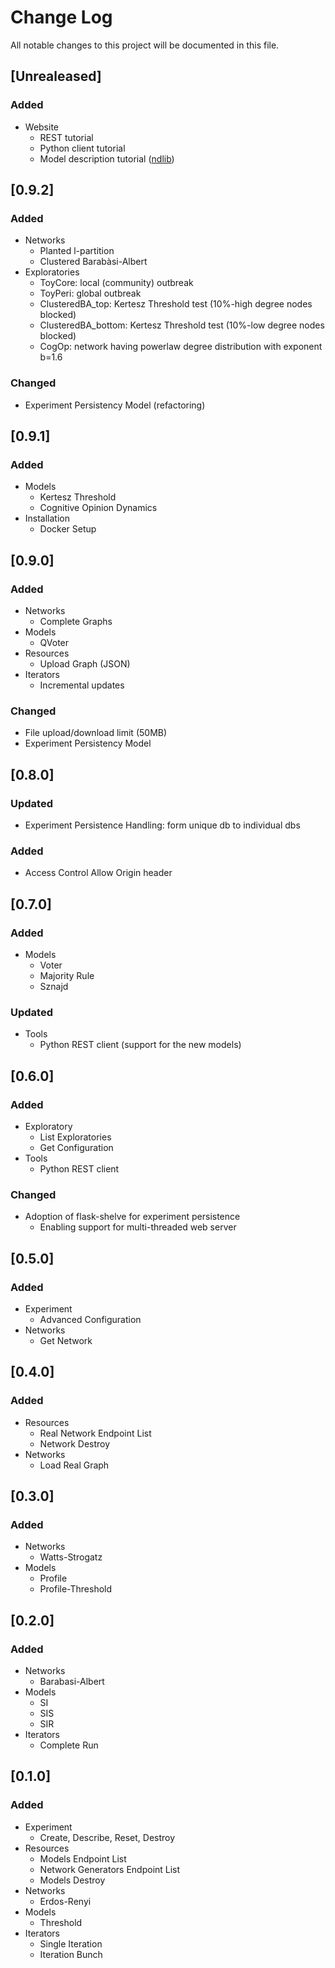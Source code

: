 # Change Log
All notable changes to this project will be documented in this file.

## [Unrealeased]
### Added
- Website
    - REST tutorial
    - Python client tutorial
    - Model description tutorial ([ndlib](https://github.com/GiulioRossetti/ndlib))

## [0.9.2]
### Added
- Networks
	- Planted l-partition
	- Clustered Barabàsi-Albert
- Exploratories
	- ToyCore: local (community) outbreak 
	- ToyPeri: global outbreak
	- ClusteredBA_top: Kertesz Threshold test (10%-high degree nodes blocked)
	- ClusteredBA_bottom: Kertesz Threshold test (10%-low degree nodes blocked)
	- CogOp: network having powerlaw degree distribution with exponent b=1.6
	
### Changed
- Experiment Persistency Model (refactoring)

## [0.9.1]
### Added
- Models
    - Kertesz Threshold
    - Cognitive Opinion Dynamics 
- Installation
    - Docker Setup

## [0.9.0]
### Added
- Networks
    - Complete Graphs
- Models
    - QVoter
- Resources
    - Upload Graph (JSON)
- Iterators
    - Incremental updates

### Changed
- File upload/download limit (50MB)
- Experiment Persistency Model
    
## [0.8.0]
### Updated
- Experiment Persistence Handling: form unique db to individual dbs

### Added
- Access Control Allow Origin header
    
    
## [0.7.0]
### Added
- Models
    - Voter
    - Majority Rule
    - Sznajd
    
    
### Updated
- Tools
   - Python REST client (support for the new models)
   
   
## [0.6.0]
### Added
- Exploratory
    - List Exploratories
    - Get Configuration
- Tools
    - Python REST client
    
    
### Changed
- Adoption of flask-shelve for experiment persistence
    - Enabling support for multi-threaded web server
    
    
## [0.5.0]
### Added
- Experiment
    - Advanced Configuration
- Networks
    - Get Network
    
    
## [0.4.0]
### Added
- Resources
    - Real Network Endpoint List
    - Network Destroy
- Networks
    - Load Real Graph
    
    
## [0.3.0]
### Added
- Networks
    - Watts-Strogatz
- Models
    - Profile
    - Profile-Threshold
    
    
## [0.2.0]
### Added
- Networks
    - Barabasi-Albert
- Models
    - SI
    - SIS
    - SIR
- Iterators
    - Complete Run
    
    
## [0.1.0]
### Added
- Experiment 
    - Create, Describe, Reset, Destroy
- Resources
    - Models Endpoint List
    - Network Generators Endpoint List
    - Models Destroy
- Networks
    - Erdos-Renyi
- Models
    - Threshold
- Iterators
    - Single Iteration
    - Iteration Bunch
